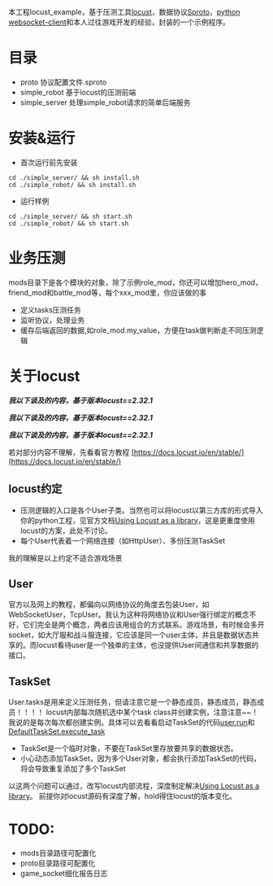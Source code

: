 本工程locust_example，基于压测工具[locust](https://github.com/cloudwu/sproto)，数据协议[Sproto](https://github.com/cloudwu/sproto)，[python websocket-client](https://github.com/websocket-client/websocket-client)和本人过往游戏开发的经验，封装的一个示例程序。

# 目录
- proto 协议配置文件.sproto
- simple_robot 基于locust的压测前端
- simple_server 处理simple_robot请求的简单后端服务

# 安装&运行
* 首次运行前先安装
```shell
cd ./simple_server/ && sh install.sh
cd ./simple_robot/ && sh install.sh
```

* 运行样例
```shell
cd ./simple_server/ && sh start.sh
cd ./simple_robot/ && sh start.sh
```

# 业务压测
mods目录下是各个模块的对象，除了示例role_mod，你还可以增加hero_mod，friend_mod和battle_mod等，每个xxx_mod里，你应该做的事
- 定义tasks压测任务
- 监听协议，处理业务
- 缓存后端返回的数据,如role_mod.my_value，方便在task做判断走不同压测逻辑

# 关于locust

***我以下谈及的内容，基于版本locust==2.32.1***

***我以下谈及的内容，基于版本locust==2.32.1***

***我以下谈及的内容，基于版本locust==2.32.1***

若对部分内容不理解，先看看官方教程 [https://docs.locust.io/en/stable/](https://docs.locust.io/en/stable/)

##  locust约定

- 压测逻辑的入口是各个User子类。当然也可以将locust以第三方库的形式导入你的python工程，见官方文档[Using Locust as a library](https://docs.locust.io/en/stable/use-as-lib.html#using-locust-as-a-library)，这是更重度使用locust的方案，此处不讨论。
- 每个User代表着一个网络连接（如HttpUser）、多份压测TaskSet

我的理解是以上约定不适合游戏场景

## User
官方以及网上的教程，都偏向以网络协议的角度去包装User，如WebSocketUser，TcpUser。我认为这种将网络协议和User强行绑定的概念不好，它们完全是两个概念，两者应该用组合的方式联系。游戏场景，有时候会多开socket，如大厅服和战斗服连接，它应该是同一个user主体，并且是数据状态共享的。而locust看待user是一个独单的主体，也没提供User间通信和共享数据的接口。

## TaskSet
User.tasks是用来定义压测任务，但请注意它是一个静态成员，静态成员，静态成员！！！！ locust内部每次随机选中某个task class并创建实例，注意注意~~！我说的是每次每次都创建实例。具体可以去看看启动TaskSet的代码[user.run](https://github.com/locustio/locust/blob/2.32.1/locust/user/users.py#L142)和[DefaultTaskSet.execute_task](https://github.com/locustio/locust/blob/master/locust/user/task.py#L467)
* TaskSet是一个临时对象，不要在TaskSet里存放要共享的数据状态。
* 小心动态添加TaskSet，因为多个User对象，都会执行添加TaskSet的代码，将会导致重复添加了多个TaskSet

以这两个问题可以通过，改写locust内部流程，深度制定解决[Using Locust as a library](https://docs.locust.io/en/stable/use-as-lib.html#using-locust-as-a-library)。
前提你对locust源码有深度了解，hold得住locust的版本变化。


# TODO:
- mods目录路径可配置化
- proto目录路径可配置化
- game_socket细化报告日志
